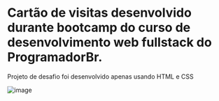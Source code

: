 # Cartão de visitas desenvolvido durante bootcamp do curso de desenvolvimento web fullstack do ProgramadorBr.

<p>Projeto de desafio foi desenvolvido apenas usando HTML e CSS</p>



![image](https://user-images.githubusercontent.com/50666531/102495686-29a4dc00-4055-11eb-8c0a-3f242531bb5c.png)
